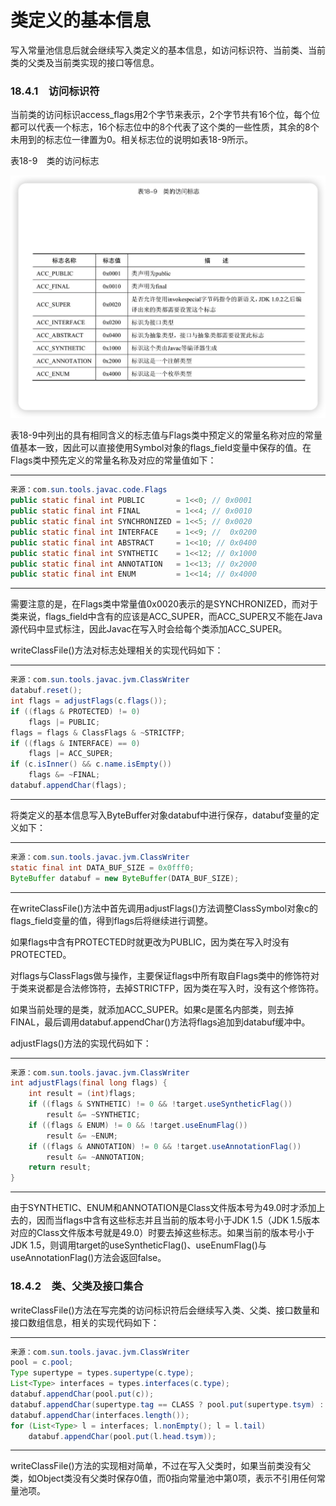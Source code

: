 # 类定义的基本信息

写入常量池信息后就会继续写入类定义的基本信息，如访问标识符、当前类、当前类的父类及当前类实现的接口等信息。

### 18.4.1　访问标识符 

当前类的访问标识access\_flags用2个字节来表示，2个字节共有16个位，每个位都可以代表一个标志，16个标志位中的8个代表了这个类的一些性质，其余的8个未用到的标志位一律置为0。相关标志位的说明如表18\-9所示。 

表18\-9　类的访问标志 

![image](https://github.com/YangLuchao/img_host/raw/master/20230418/image.105woa6np6hc.webp)

表18\-9中列出的具有相同含义的标志值与Flags类中预定义的常量名称对应的常量值基本一致，因此可以直接使用Symbol对象的flags\_field变量中保存的值。在Flags类中预先定义的常量名称及对应的常量值如下： 

---

```java
来源：com.sun.tools.javac.code.Flags
public static final int PUBLIC       = 1<<0; // 0x0001
public static final int FINAL        = 1<<4; // 0x0010
public static final int SYNCHRONIZED = 1<<5; // 0x0020
public static final int INTERFACE    = 1<<9; //  0x0200
public static final int ABSTRACT     = 1<<10; // 0x0400
public static final int SYNTHETIC    = 1<<12; // 0x1000
public static final int ANNOTATION   = 1<<13; // 0x2000
public static final int ENUM         = 1<<14; // 0x4000
```

---

需要注意的是，在Flags类中常量值0x0020表示的是SYNCHRONIZED，而对于类来说，flags\_field中含有的应该是ACC\_SUPER，而ACC\_SUPER又不能在Java源代码中显式标注，因此Javac在写入时会给每个类添加ACC\_SUPER。 

writeClassFile\(\)方法对标志处理相关的实现代码如下： 

---

```java
来源：com.sun.tools.javac.jvm.ClassWriter
databuf.reset();
int flags = adjustFlags(c.flags());
if ((flags & PROTECTED) != 0)
    flags |= PUBLIC;
flags = flags & ClassFlags & ~STRICTFP;
if ((flags & INTERFACE) == 0) 
    flags |= ACC_SUPER;
if (c.isInner() && c.name.isEmpty()) 
    flags &= ~FINAL;
databuf.appendChar(flags);
```

---

将类定义的基本信息写入ByteBuffer对象databuf中进行保存，databuf变量的定义如下： 

---

```java
来源：com.sun.tools.javac.jvm.ClassWriter
static final int DATA_BUF_SIZE = 0x0fff0;
ByteBuffer databuf = new ByteBuffer(DATA_BUF_SIZE);
```

---

在writeClassFile\(\)方法中首先调用adjustFlags\(\)方法调整ClassSymbol对象c的flags\_field变量的值，得到flags后将继续进行调整。 

如果flags中含有PROTECTED时就更改为PUBLIC，因为类在写入时没有PROTECTED。 

对flags与ClassFlags做与操作，主要保证flags中所有取自Flags类中的修饰符对于类来说都是合法修饰符，去掉STRICTFP，因为类在写入时，没有这个修饰符。 

如果当前处理的是类，就添加ACC\_SUPER。如果c是匿名内部类，则去掉FINAL，最后调用databuf.appendChar\(\)方法将flags追加到databuf缓冲中。 

adjustFlags\(\)方法的实现代码如下： 

---

```java
来源：com.sun.tools.javac.jvm.ClassWriter
int adjustFlags(final long flags) {
    int result = (int)flags;
    if ((flags & SYNTHETIC) != 0 && !target.useSyntheticFlag())
        result &= ~SYNTHETIC;
    if ((flags & ENUM) != 0 && !target.useEnumFlag())
        result &= ~ENUM;
    if ((flags & ANNOTATION) != 0 && !target.useAnnotationFlag())
        result &= ~ANNOTATION;
    return result;
}
```

---

由于SYNTHETIC、ENUM和ANNOTATION是Class文件版本号为49.0时才添加上去的，因而当flags中含有这些标志并且当前的版本号小于JDK 1.5（JDK 1.5版本对应的Class文件版本号就是49.0）时要去掉这些标志。如果当前的版本号小于JDK 1.5，则调用target的useSyntheticFlag\(\)、useEnumFlag\(\)与useAnnotationFlag\(\)方法会返回false。 

### 18.4.2　类、父类及接口集合 

writeClassFile\(\)方法在写完类的访问标识符后会继续写入类、父类、接口数量和接口数组信息，相关的实现代码如下： 

---

```java
来源：com.sun.tools.javac.jvm.ClassWriter
pool = c.pool;
Type supertype = types.supertype(c.type);
List<Type> interfaces = types.interfaces(c.type);
databuf.appendChar(pool.put(c));
databuf.appendChar(supertype.tag == CLASS ? pool.put(supertype.tsym) : 0);
databuf.appendChar(interfaces.length());
for (List<Type> l = interfaces; l.nonEmpty(); l = l.tail)
    databuf.appendChar(pool.put(l.head.tsym));
```

---

writeClassFile\(\)方法的实现相对简单，不过在写入父类时，如果当前类没有父类，如Object类没有父类时保存0值，而0指向常量池中第0项，表示不引用任何常量池项。 
